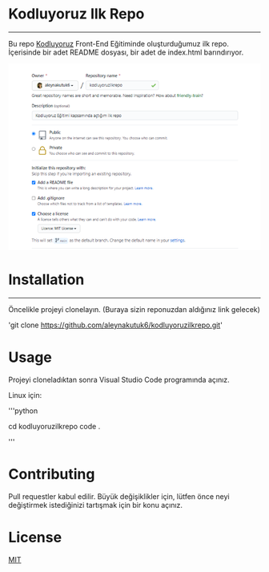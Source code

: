 # Kodluyoruz Ilk Repo
---------------------------------------------
Bu repo [Kodluyoruz](https://www.kodluyoruz.org/) Front-End Eğitiminde oluşturduğumuz ilk repo. İçerisinde bir adet README dosyası, bir adet de index.html barındırıyor.

![](Images/githubss.png)

# Installation
----------------------------------

Öncelikle projeyi clonelayın. (Buraya sizin reponuzdan aldığınız link gelecek)

'git clone https://github.com/aleynakutuk6/kodluyoruzilkrepo.git'

# Usage
Projeyi cloneladıktan sonra Visual Studio Code programında açınız.

Linux için:

'''python

cd kodluyoruzilkrepo
code .

'''

# Contributing
Pull requestler kabul edilir. Büyük değişiklikler için, lütfen önce neyi değiştirmek istediğinizi tartışmak için bir konu açınız.

# License

[MIT](https://choosealicense.com/licenses/mit/) 

